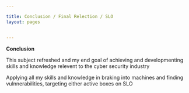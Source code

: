 ```yaml
---

title: Conclusion / Final Relection / SLO
layout: pages 


---
```


**Conclusion**

This subject refreshed and 
my end goal of achieving and developmenting skills and knowledge relevent to the cyber security industry 

Applying all my skills and knowledge in braking into machines and finding vulnnerabilities, targeting either active boxes on 
SLO
